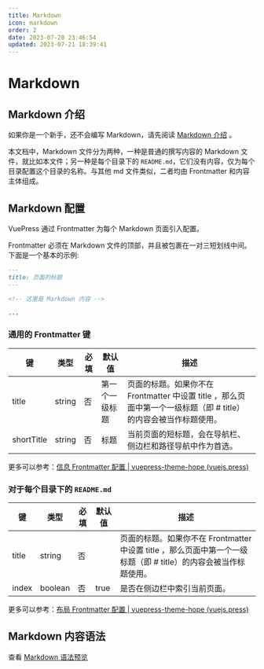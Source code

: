 ```yaml
---
title: Markdown
icon: markdown
order: 2
date: 2023-07-20 23:46:54
updated: 2023-07-21 18:39:41
---
```


# Markdown

## Markdown 介绍

如果你是一个新手，还不会编写 Markdown，请先阅读 [Markdown 介绍](https://theme-hope.vuejs.press/zh/cookbook/markdown/) 。

本文档中，Markdown 文件分为两种，一种是普通的撰写内容的 Markdown 文件，就比如本文件；另一种是每个目录下的 `README.md`，它们没有内容，仅为每个目录配置这个目录的名称。与其他 md 文件类似，二者均由 Frontmatter 和内容主体组成。

## Markdown 配置

VuePress 通过 Frontmatter 为每个 Markdown 页面引入配置。

Frontmatter 必须在 Markdown 文件的顶部，并且被包裹在一对三短划线中间。下面是一个基本的示例:

```md
---
title: 页面的标题
---

<!-- 这里是 Markdown 内容 -->

...
```

### 通用的 Frontmatter 键

| 键         | 类型   | 必填 | 默认值         | 描述                                                                                                             |
| ---------- | ------ | ---- | -------------- | ---------------------------------------------------------------------------------------------------------------- |
| title      | string | 否   | 第一个一级标题 | 页面的标题。如果你不在 Frontmatter 中设置 title ，那么页面中第一个一级标题（即 # title）的内容会被当作标题使用。 |
| shortTitle | string | 否   | 标题           | 当前页面的短标题，会在导航栏、侧边栏和路径导航中作为首选。                                                       |

更多可以参考：[信息 Frontmatter 配置 | vuepress-theme-hope (vuejs.press)](https://theme-hope.vuejs.press/zh/config/frontmatter/info.html)

### 对于每个目录下的 `README.md`

| 键    | 类型    | 必填 | 默认值 | 描述                                                                                                             |
| ----- | ------- | ---- | ------ | ---------------------------------------------------------------------------------------------------------------- |
| title | string  | 否   |        | 页面的标题。如果你不在 Frontmatter 中设置 title ，那么页面中第一个一级标题（即 # title）的内容会被当作标题使用。 |
| index | boolean | 否   | true   | 是否在侧边栏中索引当前页面。                                                                                     |

更多可以参考：[布局 Frontmatter 配置 | vuepress-theme-hope (vuejs.press)](https://theme-hope.vuejs.press/zh/config/frontmatter/layout.html#dir)

## Markdown 内容语法

查看 [Markdown 语法预览](markdown-demo.md)
